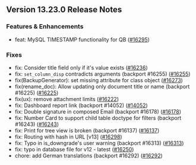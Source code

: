## Version 13.23.0 Release Notes

### Features & Enhancements
- feat: MySQL TIMESTAMP functionality for QB ([#16295](https://github.com/finergyrs/finergy/pull/16295))

### Fixes

- fix: Consider title field only if it's value exists ([#16236](https://github.com/finergyrs/finergy/pull/16236))
- fix: `set_column_disp` contradicts arguments (backport #16255) ([#16255](https://github.com/finergyrs/finergy/pull/16255))
- fix(BackupGenerator): set missing attribute for class object ([#16273](https://github.com/finergyrs/finergy/pull/16273))
- fix(rename_doc): Allow updating only document title or name (backport #16225) ([#16225](https://github.com/finergyrs/finergy/pull/16225))
- fix(ux): remove attachment limits ([#16222](https://github.com/finergyrs/finergy/pull/16222))
- fix: Dashboard report link (backport #14052) ([#14052](https://github.com/finergyrs/finergy/pull/14052))
- fix: Double signature in composed Email (backport #16178) ([#16178](https://github.com/finergyrs/finergy/pull/16178))
- fix: Number Card to support child table doctype for filters (backport #16243) ([#16243](https://github.com/finergyrs/finergy/pull/16243))
- fix: Print for tree view is broken (backport #16137) ([#16137](https://github.com/finergyrs/finergy/pull/16137))
- fix: Routing with hash in URL [v13] ([#16298](https://github.com/finergyrs/finergy/pull/16298))
- fix: Typo in is_downgrade's user warning (backport #16313) ([#16313](https://github.com/finergyrs/finergy/pull/16313))
- fix: typo in database file for v12 - latest ([#16250](https://github.com/finergyrs/finergy/pull/16250))
- chore: add German translations (backport #16292) ([#16292](https://github.com/finergyrs/finergy/pull/16292))
